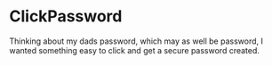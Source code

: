 # ClickPassword
Thinking about my dads password, which may as well be password, I wanted something easy to click and get a secure password created. 